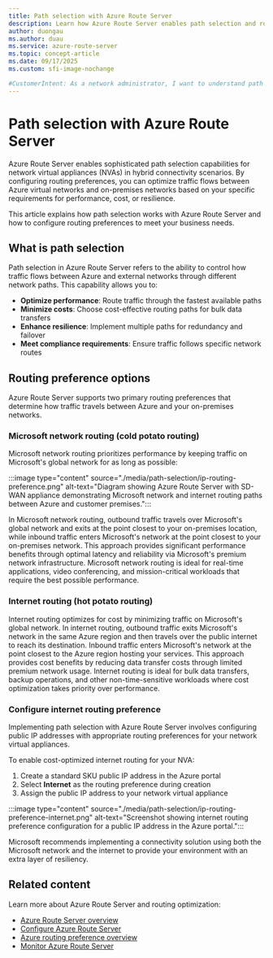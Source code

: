 ```yaml
---
title: Path selection with Azure Route Server
description: Learn how Azure Route Server enables path selection and routing preference configuration for network virtual appliances to optimize performance or cost for hybrid connectivity.
author: duongau
ms.author: duau
ms.service: azure-route-server
ms.topic: concept-article
ms.date: 09/17/2025
ms.custom: sfi-image-nochange

#CustomerIntent: As a network administrator, I want to understand path selection options with Azure Route Server so I can optimize traffic routing between Azure and on-premises networks for either performance or cost.
---
```


# Path selection with Azure Route Server

Azure Route Server enables sophisticated path selection capabilities for network virtual appliances (NVAs) in hybrid connectivity scenarios. By configuring routing preferences, you can optimize traffic flows between Azure virtual networks and on-premises networks based on your specific requirements for performance, cost, or resilience.

This article explains how path selection works with Azure Route Server and how to configure routing preferences to meet your business needs.

## What is path selection

Path selection in Azure Route Server refers to the ability to control how traffic flows between Azure and external networks through different network paths. This capability allows you to:

- **Optimize performance**: Route traffic through the fastest available paths
- **Minimize costs**: Choose cost-effective routing paths for bulk data transfers
- **Enhance resilience**: Implement multiple paths for redundancy and failover
- **Meet compliance requirements**: Ensure traffic follows specific network routes

## Routing preference options

Azure Route Server supports two primary routing preferences that determine how traffic travels between Azure and your on-premises networks.

### Microsoft network routing (cold potato routing)

Microsoft network routing prioritizes performance by keeping traffic on Microsoft's global network for as long as possible:

:::image type="content" source="./media/path-selection/ip-routing-preference.png" alt-text="Diagram showing Azure Route Server with SD-WAN appliance demonstrating Microsoft network and internet routing paths between Azure and customer premises.":::

In Microsoft network routing, outbound traffic travels over Microsoft's global network and exits at the point closest to your on-premises location, while inbound traffic enters Microsoft's network at the point closest to your on-premises network. This approach provides significant performance benefits through optimal latency and reliability via Microsoft's premium network infrastructure. Microsoft network routing is ideal for real-time applications, video conferencing, and mission-critical workloads that require the best possible performance.

### Internet routing (hot potato routing)

Internet routing optimizes for cost by minimizing traffic on Microsoft's global network. In internet routing, outbound traffic exits Microsoft's network in the same Azure region and then travels over the public internet to reach its destination. Inbound traffic enters Microsoft's network at the point closest to the Azure region hosting your services. This approach provides cost benefits by reducing data transfer costs through limited premium network usage. Internet routing is ideal for bulk data transfers, backup operations, and other non-time-sensitive workloads where cost optimization takes priority over performance.

### Configure internet routing preference

Implementing path selection with Azure Route Server involves configuring public IP addresses with appropriate routing preferences for your network virtual appliances.

To enable cost-optimized internet routing for your NVA:

1. Create a standard SKU public IP address in the Azure portal
2. Select **Internet** as the routing preference during creation
3. Assign the public IP address to your network virtual appliance

:::image type="content" source="./media/path-selection/ip-routing-preference-internet.png" alt-text="Screenshot showing internet routing preference configuration for a public IP address in the Azure portal.":::

Microsoft recommends implementing a connectivity solution using both the Microsoft network and the internet to provide your environment with an extra layer of resiliency.

## Related content

Learn more about Azure Route Server and routing optimization:

- [Azure Route Server overview](overview.md)
- [Configure Azure Route Server](quickstart-configure-route-server-portal.md)
- [Azure routing preference overview](../virtual-network/ip-services/routing-preference-overview.md)
- [Monitor Azure Route Server](monitor-route-server.md)
